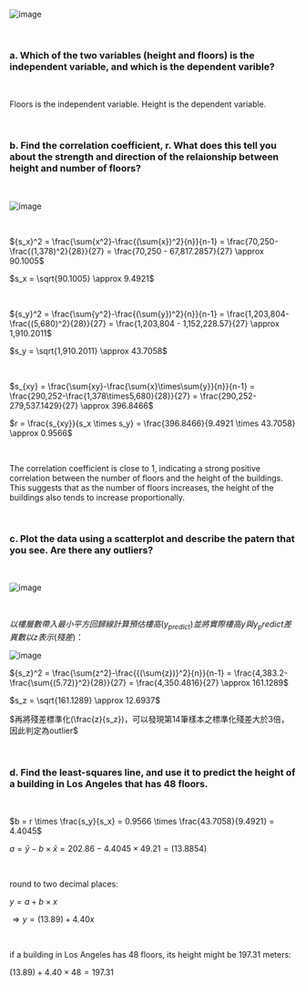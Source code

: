 
![image](https://github.com/user-attachments/assets/75c1cb07-6e26-4aa7-bd44-74b285db7ea6)

<br/>

### a. Which of the two variables (height and floors) is the independent variable, and which is the dependent varible?

<br/>

Floors is the independent variable.
Height is the dependent variable.

<br/>

### b. Find the correlation coefficient, r. What does this tell you about the strength and direction of the relaionship between height and number of floors?

<br/>

![image](https://github.com/user-attachments/assets/0e5d84ff-eda4-4ff3-b756-d68170caf939)

<br/>

${s_x}^2 = \frac{\sum{x^2}-\frac{(\sum{x})^2}{n}}{n-1} = \frac{70,250-\frac{(1,378)^2}{28}}{27} = \frac{70,250 - 67,817.2857}{27} \approx 90.1005$

$s_x = \sqrt{90.1005} \approx 9.4921$

<br/>

${s_y}^2 = \frac{\sum{y^2}-\frac{(\sum{y})^2}{n}}{n-1} = \frac{1,203,804-\frac{(5,680)^2}{28}}{27} = \frac{1,203,804 - 1,152,228.57}{27} \approx 1,910.2011$

$s_y = \sqrt{1,910.2011} \approx 43.7058$

<br/>

$s_{xy} = \frac{\sum{xy}-\frac{\sum{x}\times\sum{y}}{n}}{n-1} = \frac{290,252-\frac{1,378\times5,680}{28}}{27} = \frac{290,252-279,537.1429}{27} \approx 396.8466$

$r = \frac{s_{xy}}{s_x \times s_y} = \frac{396.8466}{9.4921 \times 43.7058} \approx 0.9566$

<br/>

The correlation coefficient is close to 1, indicating a strong positive correlation between the number of floors and the height of the buildings. This suggests that as the number of floors increases, the height of the buildings also tends to increase proportionally.

<br/>

### c. Plot the data using a scatterplot and describe the patern that you see. Are there any outliers?

<br/>

![image](https://github.com/user-attachments/assets/a1772632-4471-461e-81e2-95a0c79a86a4)

<br/>

$以樓層數帶入最小平方回歸線計算預估樓高(y_{predict})並將實際樓高y與y_predict差異數以z表示(殘差)：$

![image](https://github.com/user-attachments/assets/0127be19-37b3-430a-abe8-496b87f2d888)

${s_z}^2 = \frac{\sum{z^2}-\frac{{(\sum{z})}^2}{n}}{n-1} = \frac{4,383.2-\frac{\sum{(5.72)}^2}{28}}{27} = \frac{4,350.4816}{27} \approx 161.1289$

$s_z = \sqrt{161.1289} \approx 12.6937$

$再將殘差標準化(\frac{z}{s_z})，可以發現第14筆樣本之標準化殘差大於3倍，因此判定為outlier$

<br/>

### d. Find the least-squares line, and use it to predict the height of a building in Los Angeles that has 48 floors.

<br/>

$b = r \times \frac{s_y}{s_x} = 0.9566 \times \frac{43.7058}{9.4921} = 4.4045$

$a = \bar{y} - b \times \bar{x} = 202.86 - 4.4045 \times 49.21 = (13.8854)$

<br/>

round to two decimal places:

$y = a + b \times x$  

$\Rightarrow y = (13.89) + 4.40x$

<br/>

if a building in Los Angeles has 48 floors, its height might be 197.31 meters:

$(13.89) + 4.40 \times 48 = 197.31$

<br/>
